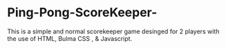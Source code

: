 # Ping-Pong-ScoreKeeper-
This is a simple and normal scorekeeper game desinged for 2 players with the use of HTML, Bulma CSS , &amp; Javascript.
